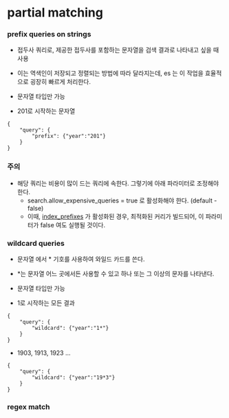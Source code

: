 # partial matching

### prefix queries on strings
- 접두사 쿼리로, 제공한 접두사를 포함하는 문자열을 검색 결과로 나타내고 싶을 때 사용
- 이는 역색인이 저장되고 정렬되는 방법에 따라 달라지는데, es 는 이 작업을 효율적으로 굉장히 빠르게 처리한다.
- 문자열 타입만 가능

- 201로 시작하는 문자열
~~~
{
    "query": {
        "prefix": {"year":"201"}
    }
}
~~~

### 주의
- 해당 쿼리는 비용이 많이 드는 쿼리에 속한다. 그렇기에 아래 파라미터로 조정해야 한다.
  - search.allow_expensive_queries = true 로 활성화해야 한다. (default - false)
  - 이때, [index_prefixes](https://www.elastic.co/guide/en/elasticsearch/reference/current/index-prefixes.html) 가 활성화된 경우, 최적화된 커리가 빌드되어, 이 파라미터가 false 여도 실행될 것이다.


### wildcard queries
- 문자열 에서 * 기호를 사용하여 와일드 카드를 쓴다.
- *는 문자열 어느 곳에서든 사용할 수 있고 하나 또는 그 이상의 문자를 나타낸다.
- 문자열 타입만 가능

- 1로 시작하는 모든 결과
~~~
{
    "query": {
        "wildcard": {"year":"1*"}
    }
}
~~~

- 1903, 1913, 1923 ...
~~~
{
    "query": {
        "wildcard": {"year":"19*3"}
    }
}
~~~



### regex match


